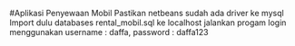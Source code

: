 #Aplikasi Penyewaan Mobil
Pastikan netbeans sudah ada driver ke mysql
Import dulu databases rental_mobil.sql ke localhost
jalankan progam
login menggunakan username : daffa, password : daffa123

